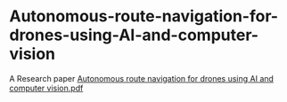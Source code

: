 # Autonomous-route-navigation-for-drones-using-AI-and-computer-vision
A Research paper
[Autonomous route navigation for drones using AI and computer vision.pdf](https://github.com/user-attachments/files/18970185/Autonomous.route.navigation.for.drones.using.AI.and.computer.vision.pdf)
